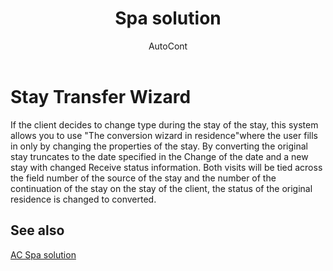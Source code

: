 ﻿---
    title: "Spa solution"
    author: AutoCont
    ms.date: 04/30/2018
    ms.topic: article
    ms.prod: dynamics-nav-2017
    ms.contentlocale: en
    ms.lasthandoff: 04/30/2018
---

# Stay Transfer Wizard

If the client decides to change type during the stay of the stay, this system allows you to use "The conversion wizard in residence"where the user fills in only by changing the properties of the stay. By converting the original stay truncates to the date specified in the Change of the date and a new stay with changed Receive status information. Both visits will be tied across the field number of the source of the stay and the number of the continuation of the stay on the stay of the client, the status of the original residence is changed to converted.


## <a name="see-also"></a>See also
[AC Spa solution](ac-spa-solution.md)